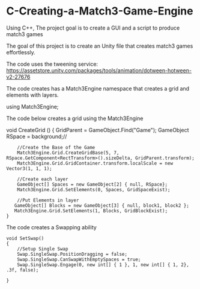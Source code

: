 # C-Creating-a-Match3-Game-Engine
Using C++, The project goal is to create a GUI and a script to produce match3 games

The goal of this project is to create an Unity file that creates match3 games effortlessly.

The code uses the tweening service:
https://assetstore.unity.com/packages/tools/animation/dotween-hotween-v2-27676

The code creates has a Match3Engine namespace that creates a grid and elements with layers.

  using Match3Engine; 
  
The code below creates a grid using the Match3Engine

  void CreateGrid ()
    {
        GridParent = GameObject.Find("Game");
        GameObject RSpace = background;//


        //Create the Base of the Game
        Match3Engine.Grid.CreateGridBase(5, 7, RSpace.GetComponent<RectTransform>().sizeDelta, GridParent.transform);
        Match3Engine.Grid.GridContainer.transform.localScale = new Vector3(1, 1, 1);
        
        //Create each layer
        GameObject[] Spaces = new GameObject[2] { null, RSpace};
        Match3Engine.Grid.SetElements(0, Spaces, GridSpaceExist);
        
        //Put Elements in layer
       GameObject[] Blocks = new GameObject[3] { null, block1, block2 };
       Match3Engine.Grid.SetElements(1, Blocks, GridBlockExist);
    }

The code creates a Swapping ability 

    void SetSwap()
    {
        //Setup Single Swap
        Swap.SingleSwap.PositionDragging = false;
        Swap.SingleSwap.CanSwapWithEmptySpaces = true;
        Swap.SingleSwap.Engage(0, new int[] { 1 }, 1, new int[] { 1, 2}, .3f, false);
       
    }
